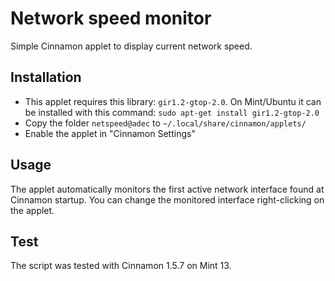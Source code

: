 Network speed monitor
=====================

Simple Cinnamon applet to display current network speed.


Installation
------------

- This applet requires this library: `gir1.2-gtop-2.0`. On Mint/Ubuntu it can be installed with this command:
`sudo apt-get install gir1.2-gtop-2.0`
- Copy the folder `netspeed@adec` to `~/.local/share/cinnamon/applets/`
- Enable the applet in "Cinnamon Settings"


Usage
-----

The applet automatically monitors the first active network interface found at Cinnamon startup. You can change the monitored interface right-clicking on the applet.


Test
----

The script was tested with Cinnamon 1.5.7 on Mint 13.
